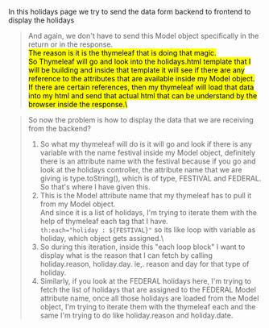 In this holidays page we try to send the data form backend to frontend to display the holidays

>And again, we don't have to send this Model object specifically in the return or in the response.\
<mark>The reason is it is the thymeleaf that is doing that magic.\
So Thymeleaf will go and look into the holidays.html template that I will be building and inside
that template it will see if there are any reference to the attributes that are available inside my
Model object.\
If there are certain references, then my thymeleaf will load that data into my html and send that actual
html that can be understand by the browser inside the response.\ </mark>


>So now the problem is how to display the data that we are receiving from the backend?
>1. So what my thymeleaf will do is it will go and look if there is any variable with the name festival
inside my Model object, definitely there is an attribute name with the festival because if you go and
look at the holidays controller, the attribute name that we are giving is type.toString(), which is
of type, FESTIVAL and FEDERAL.\
So that's where I have given this.
>2. This is the Model attribute name that my thymeleaf has to pull it from my Model object.\
And since it is a list of holidays, I'm trying to iterate them with the help of thymeleaf each tag
that I have.\
> ```th:each="holiday : ${FESTIVAL}"```
> so its like loop with variable as holiday, which object gets assigned.\
>3. So during this iteration, inside this "each loop block" I want to display what is the reason that I can
fetch by calling holiday.reason, holiday.day. ie,. reason and day for that type of holiday.
>4. Similarly, if you look at the FEDERAL holidays here, I'm trying to fetch the list of holidays that
are assigned to the FEDERAL Model
attribute name, once all those holidays are loaded from the Model object, I'm trying to iterate them with
the thymeleaf each and the same
I'm trying to do like holiday.reason and holiday.date.

